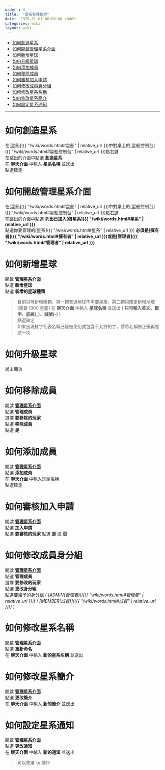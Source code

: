 ```yaml
---
order : 4
title:  "星系管理教學"
date:  1970-01-01 00:00:00 +0000
categories: wiki
layout: wiki
---
```


- [如何創造星系](#如何建立星系)
- [如何開啟管理星系介面](#如何開啟管理星系介面)
- [如何新增星球](#如何創造星球)
- [如何升級星球](#如何升級星球)
- [如何添加成員](#如何添加成員)
- [如何移除成員](#如何移除成員)
- [如何審核加入申請](#如何修改成員權限)
- [如何修改成員身分組](#如何修改成員身分組)
- [如何修改星系名稱](#如何修改星系名稱)
- [如何修改星系簡介](#如何修改星系簡介)
- [如何設定星系通知](#如何設定星系通知)

---

# 如何創造星系

在[星船]({{ "/wiki/words.html#星船" | relative_url }})中對桌上的[星船控制台]({{ "/wiki/words.html#星船控制台" | relative_url }})點右鍵  
在跳出的介面中點選 **創造星系**  
在 **聊天介面** 中輸入 **星系名稱** 並送出  
點選確定  

# 如何開啟管理星系介面

在[星船]({{ "/wiki/words.html#星船" | relative_url }})中對桌上的[星船控制台]({{ "/wiki/words.html#星船控制台" | relative_url }})點右鍵  
在跳出的介面中點選 **列出已加入的[星系]({{ "/wiki/words.html#星系" | relative_url }})**  
點選你要管理的[星系]({{ "/wiki/words.html#星系" | relative_url }}) **必須是[擁有者]({{ "/wiki/words.html#擁有者" | relative_url }})或是[管理者]({{ "/wiki/words.html#管理者" | relative_url }})** 

# 如何新增星球

開啟 **[管理星系介面](#如何開啟管理星系介面)**  
點選 **新增星球**  
點選 **新增的星球種類**  
> 目前只可新增兩顆，第一顆普通地球不需要星塵，第二顆只限定新增地域(需要 1000 星塵)
在 **聊天介面** 中輸入 **星球名稱** 並送出 ( **只可輸入英文、數字、底線(_)、減號(-)** )  
點選確定  
> 如果出現紅字代表名稱已經被使用或包含不允許的字，請將名稱修正後再嘗試一次  

# 如何升級星球

尚未開放

# 如何移除成員

開啟 **[管理星系介面](#如何開啟管理星系介面)**  
點選 **管理成員**  
選擇 **要移除的玩家**  
點選 **移除成員**  
點選 **是**  

# 如何添加成員

開啟 **[管理星系介面](#如何開啟管理星系介面)**  
點選 **添加成員**  
在 **聊天介面** 中輸入玩家名稱  
點選確定  

# 如何審核加入申請

開啟 **[管理星系介面](#如何開啟管理星系介面)**  
點選 **加入申請**  
點選 **要審核的玩家**
點選 **是** 或 **否**

# 如何修改成員身分組

開啟 **[管理星系介面](#如何開啟管理星系介面)**  
點選 **管理成員**  
選擇 **要修改的玩家**  
點選 **更改身分組**  
點選要給予的身分組 ( *[ADMIN(管理者)](({{ "wiki/words.html#管理者" | relative_url }}))* / *[MEMBER(成員)](({{ "/wiki/words.html#成員" | relative_url }}))* )

# 如何修改星系名稱

開啟 **[管理星系介面](#如何開啟管理星系介面)**  
點選 **重新命名**  
在 **聊天介面** 中輸入 **新的星系名稱** 並送出  

# 如何修改星系簡介

開啟 **[管理星系介面](#如何開啟管理星系介面)**  
點選 **更改簡介**  
在 **聊天介面** 中輸入 **新的簡介** 並送出  

# 如何設定星系通知

開啟 **[管理星系介面](#如何開啟管理星系介面)**  
點選 **更改通知**  
在 **聊天介面** 中輸入 **新的通知** 並送出  
> 可以使用  `\n` 換行

